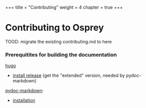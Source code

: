 +++
title = "Contributing"
weight = 4
chapter = true
+++

# Contributing to Osprey

TOOD: migrate the existing contributing.md to here


### Prerequitites for building the documentation

[hugo](https://gohugo.io)
 * [install release](https://github.com/gohugoio/hugo/releases)
   (get the "extended" version, needed by pydoc-markdown)

[pydoc-markdown](https://github.com/NiklasRosenstein/pydoc-markdown):
 * [installation](https://pydoc-markdown.readthedocs.io/en/latest/docs/getting-started/)
